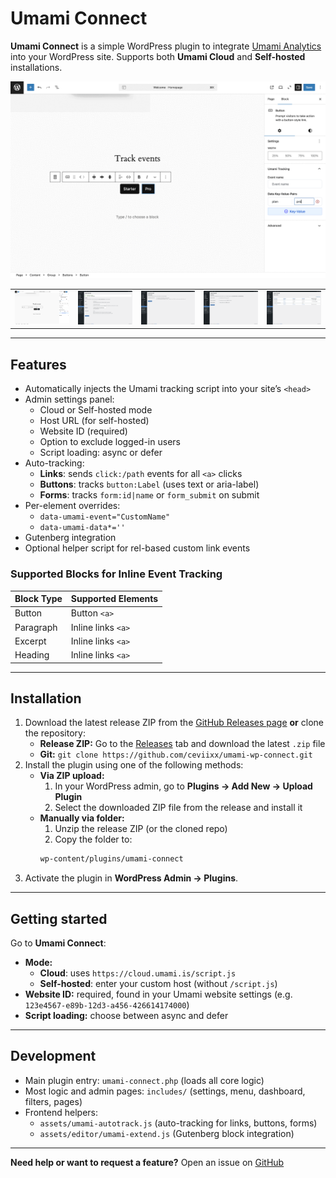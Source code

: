 # Umami Connect

**Umami Connect** is a simple WordPress plugin to integrate [Umami Analytics](https://umami.is) into your WordPress site. Supports both **Umami Cloud** and **Self-hosted** installations.


![umami Connect](screens/umami-connect-demo.gif)


<table>
  <tr>
   <td><img src="screens/editor-tracking.png" alt="Editor tracking" width="200"></td>
    <td><img src="./screens/setup-general.png" alt="Setup general" width="200"></td>
    <td><img src="./screens/setup-self-protection.png" alt="Setup self protection" width="200"></td>
    <td><img src="screens/setup-automation.png" alt="Setup automation" width="200"></td>
    <td><img src="screens/setup-event-overview.png" alt="Setup event overview" width="200"></td>
  </tr>
</table>



---


## Features

- Automatically injects the Umami tracking script into your site’s `<head>`
- Admin settings panel:
  - Cloud or Self-hosted mode
  - Host URL (for self-hosted)
  - Website ID (required)
  - Option to exclude logged-in users
  - Script loading: async or defer
- Auto-tracking:
  - **Links**: sends `click:/path` events for all `<a>` clicks
  - **Buttons**: tracks `button:Label` (uses text or aria-label)
  - **Forms**: tracks `form:id|name` or `form_submit` on submit
- Per-element overrides:
  - `data-umami-event="CustomName"`
  - `data-umami-data*=''`
- Gutenberg integration
- Optional helper script for rel-based custom link events

### Supported Blocks for Inline Event Tracking

| Block Type | Supported Elements     |
|------------|-----------------------|
| Button     | Button `<a>`           |
| Paragraph  | Inline links `<a>`     |
| Excerpt    | Inline links `<a>`     |
| Heading    | Inline links `<a>`     |

---

## Installation


1. Download the latest release ZIP from the [GitHub Releases page](https://github.com/ceviixx/umami-wp-connect/releases) **or** clone the repository:
   - **Release ZIP:** Go to the [Releases](https://github.com/ceviixx/umami-wp-connect/releases) tab and download the latest `.zip` file
   - **Git:** `git clone https://github.com/ceviixx/umami-wp-connect.git`
2. Install the plugin using one of the following methods:
   - **Via ZIP upload:**
     1. In your WordPress admin, go to **Plugins → Add New → Upload Plugin**
     2. Select the downloaded ZIP file from the release and install it
    - **Manually via folder:**
      1. Unzip the release ZIP (or the cloned repo)
      2. Copy the folder to:
        ```bash
        wp-content/plugins/umami-connect
        ```
3. Activate the plugin in **WordPress Admin → Plugins**.

---

## Getting started

Go to **Umami Connect**:

- **Mode:**
  - **Cloud**: uses `https://cloud.umami.is/script.js`
  - **Self-hosted**: enter your custom host (without `/script.js`)
- **Website ID:** required, found in your Umami website settings (e.g. `123e4567-e89b-12d3-a456-426614174000`)
- **Script loading:** choose between async and defer

---

## Development


- Main plugin entry: `umami-connect.php` (loads all core logic)
- Most logic and admin pages: `includes/` (settings, menu, dashboard, filters, pages)
- Frontend helpers:
  - `assets/umami-autotrack.js` (auto-tracking for links, buttons, forms)
  - `assets/editor/umami-extend.js` (Gutenberg block integration)

---

**Need help or want to request a feature?**
Open an issue on [GitHub](https://github.com/ceviixx/umami-wp-connect/issues)
